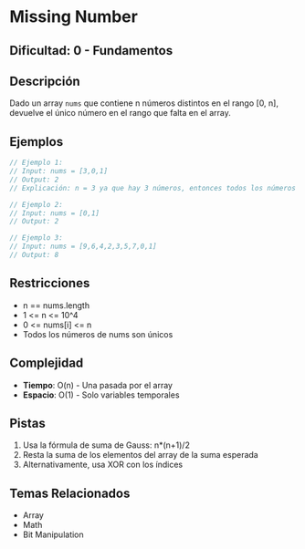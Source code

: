 # Missing Number

## Dificultad: 0 - Fundamentos

## Descripción
Dado un array `nums` que contiene n números distintos en el rango [0, n], devuelve el único número en el rango que falta en el array.

## Ejemplos
```javascript
// Ejemplo 1:
// Input: nums = [3,0,1]
// Output: 2
// Explicación: n = 3 ya que hay 3 números, entonces todos los números están en el rango [0,3]. 2 es el número que falta

// Ejemplo 2:
// Input: nums = [0,1]
// Output: 2

// Ejemplo 3:
// Input: nums = [9,6,4,2,3,5,7,0,1]
// Output: 8
```

## Restricciones
- n == nums.length
- 1 <= n <= 10^4
- 0 <= nums[i] <= n
- Todos los números de nums son únicos

## Complejidad
- **Tiempo**: O(n) - Una pasada por el array
- **Espacio**: O(1) - Solo variables temporales

## Pistas
1. Usa la fórmula de suma de Gauss: n*(n+1)/2
2. Resta la suma de los elementos del array de la suma esperada
3. Alternativamente, usa XOR con los índices

## Temas Relacionados
- Array
- Math
- Bit Manipulation
